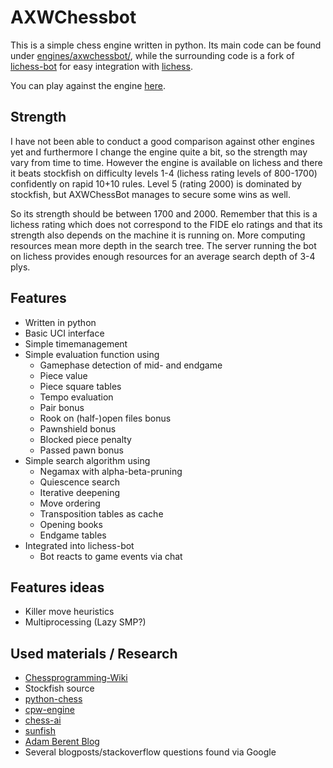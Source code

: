# AXWChessbot

This is a simple chess engine written in python. Its main code can be found
under [engines/axwchessbot/](engines/axwchessbot), while the surrounding code
is a fork of [lichess-bot](https://github.com/ShailChoksi/lichess-bot) for
easy integration with [lichess](https://lichess.org).

You can play against the engine [here](https://lichess.org/@/AXWChessBot).

## Strength

I have not been able to conduct a good comparison against other engines yet
and furthermore I change the engine quite a bit, so the strength may vary
from time to time. However the engine is available on lichess and there it
beats stockfish on difficulty levels 1-4 (lichess rating levels of 800-1700)
confidently on rapid 10+10 rules. Level 5 (rating 2000) is dominated by
stockfish, but AXWChessBot manages to secure some wins as well.

So its strength should be between 1700 and 2000. Remember that this is a
lichess rating which does not correspond to the FIDE elo ratings and that its
strength also depends on the machine it is running on. More computing
resources mean more depth in the search tree. The server running the bot on
lichess provides enough resources for an average search depth of 3-4 plys.

## Features

* Written in python
* Basic UCI interface
* Simple timemanagement
* Simple evaluation function using
    * Gamephase detection of mid- and endgame
    * Piece value
    * Piece square tables
    * Tempo evaluation
    * Pair bonus
    * Rook on (half-)open files bonus
    * Pawnshield bonus
    * Blocked piece penalty
    * Passed pawn bonus
* Simple search algorithm using
    * Negamax with alpha-beta-pruning
    * Quiescence search
    * Iterative deepening
    * Move ordering
    * Transposition tables as cache
    * Opening books
    * Endgame tables
* Integrated into lichess-bot
    * Bot reacts to game events via chat

## Features ideas

* Killer move heuristics
* Multiprocessing (Lazy SMP?)

## Used materials / Research

* [Chessprogramming-Wiki](https://www.chessprogramming.org)
* Stockfish source
* [python-chess](https://github.com/niklasf/python-chess)
* [cpw-engine](https://github.com/nescitus/cpw-engine)
* [chess-ai](https://github.com/xtreemtg/Chess_AI)
* [sunfish](https://github.com/thomasahle/sunfish)
* [Adam Berent Blog](https://adamberent.com/2019/03/02/chess-board-evaluation/)
* Several blogposts/stackoverflow questions found via Google
